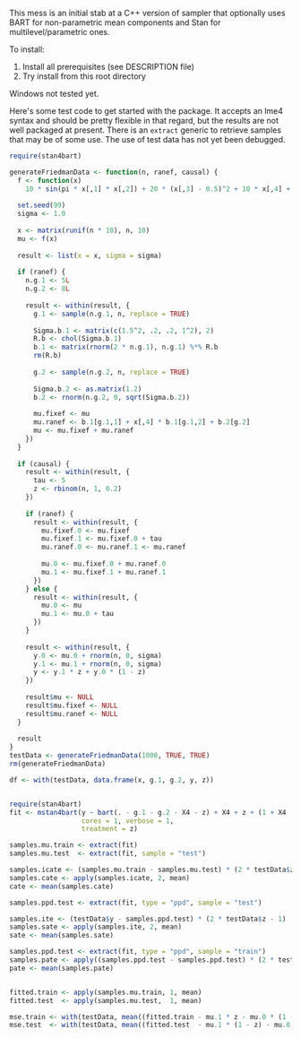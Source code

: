 This mess is an initial stab at a C++ version of sampler that optionally uses BART for non-parametric mean components and Stan for multilevel/parametric ones.

To install:
  1. Install all prerequisites (see DESCRIPTION file)
  2. Try install from this root directory

Windows not tested yet.

Here's some test code to get started with the package. It accepts an lme4 syntax and should be pretty flexible in that regard, but the results are not well packaged at present. There is an `extract` generic to retrieve samples that may be of some use. The use of test data has not yet been debugged.

```R
require(stan4bart)

generateFriedmanData <- function(n, ranef, causal) {
  f <- function(x)
    10 * sin(pi * x[,1] * x[,2]) + 20 * (x[,3] - 0.5)^2 + 10 * x[,4] + 5 * x[,5]
  
  set.seed(99)
  sigma <- 1.0
  
  x <- matrix(runif(n * 10), n, 10)
  mu <- f(x)
  
  result <- list(x = x, sigma = sigma)
  
  if (ranef) {
    n.g.1 <- 5L
    n.g.2 <- 8L
    
    result <- within(result, {
      g.1 <- sample(n.g.1, n, replace = TRUE)
      
      Sigma.b.1 <- matrix(c(1.5^2, .2, .2, 1^2), 2)
      R.b <- chol(Sigma.b.1)
      b.1 <- matrix(rnorm(2 * n.g.1), n.g.1) %*% R.b
      rm(R.b)
      
      g.2 <- sample(n.g.2, n, replace = TRUE)
      
      Sigma.b.2 <- as.matrix(1.2)
      b.2 <- rnorm(n.g.2, 0, sqrt(Sigma.b.2))
      
      mu.fixef <- mu
      mu.ranef <- b.1[g.1,1] + x[,4] * b.1[g.1,2] + b.2[g.2]
      mu <- mu.fixef + mu.ranef
    })
  }
  
  if (causal) {
    result <- within(result, {
      tau <- 5
      z <- rbinom(n, 1, 0.2)
    })
    
    if (ranef) {
      result <- within(result, {
        mu.fixef.0 <- mu.fixef
        mu.fixef.1 <- mu.fixef.0 + tau
        mu.ranef.0 <- mu.ranef.1 <- mu.ranef
        
        mu.0 <- mu.fixef.0 + mu.ranef.0
        mu.1 <- mu.fixef.1 + mu.ranef.1
      })
    } else {
      result <- within(result, {
        mu.0 <- mu
        mu.1 <- mu.0 + tau
      })
    }
    
    result <- within(result, {
      y.0 <- mu.0 + rnorm(n, 0, sigma)
      y.1 <- mu.1 + rnorm(n, 0, sigma)
      y <- y.1 * z + y.0 * (1 - z)
    })
    
    result$mu <- NULL
    result$mu.fixef <- NULL
    result$mu.ranef <- NULL
  }
  
  result
}
testData <- generateFriedmanData(1000, TRUE, TRUE)
rm(generateFriedmanData)

df <- with(testData, data.frame(x, g.1, g.2, y, z))


require(stan4bart)
fit <- mstan4bart(y ~ bart(. - g.1 - g.2 - X4 - z) + X4 + z + (1 + X4 | g.1) + (1 | g.2), df,
                  cores = 1, verbose = 1,
                  treatment = z)

samples.mu.train <- extract(fit)
samples.mu.test  <- extract(fit, sample = "test")

samples.icate <- (samples.mu.train - samples.mu.test) * (2 * testData$z - 1)
samples.cate <- apply(samples.icate, 2, mean)
cate <- mean(samples.cate)

samples.ppd.test <- extract(fit, type = "ppd", sample = "test")

samples.ite <- (testData$y - samples.ppd.test) * (2 * testData$z - 1)
samples.sate <- apply(samples.ite, 2, mean)
sate <- mean(samples.sate)

samples.ppd.test <- extract(fit, type = "ppd", sample = "train")
samples.pate <- apply((samples.ppd.test - samples.ppd.test) * (2 * testData$z - 1), 2, mean)
pate <- mean(samples.pate)


fitted.train <- apply(samples.mu.train, 1, mean)
fitted.test  <- apply(samples.mu.test,  1, mean)

mse.train <- with(testData, mean((fitted.train - mu.1 * z - mu.0 * (1 - z))^2))
mse.test  <- with(testData, mean((fitted.test  - mu.1 * (1 - z) - mu.0 * z)^2))

```
